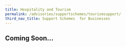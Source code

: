```yaml
---
title: Hospitality and Tourism 
permalink: /advisories/supportschemes/tourismsupport/
third_nav_title: Support Schemes  for Businesses
---
```


## **Coming Soon...**
